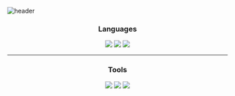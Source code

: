 ![header](https://capsule-render.vercel.app/api?type=waving&color=c0e3f5&height=220&section=header&text=Hello%World&fontSize=75)

<h3 align="center"> Languages </h3>
<p align="center">
  <img src="https://img.shields.io/badge/Java-ED8B00?style=for-the-badge&logo=openjdk&logoColor=white">
  <img src="https://img.shields.io/badge/HTML5-E34F26?style=for-the-badge&logo=html5&logoColor=white">
  <img src="https://github.com/user-attachments/assets/a9da56c7-4831-4b81-a9ca-4a2efc9abfba">
</p>
<hr>
<h3 align="center"> Tools </h3>
<p align="center">
  <img src="https://github.com/user-attachments/assets/62ec07d2-eaa4-45e6-8d15-71cf154300c9">
  <img src="https://github.com/user-attachments/assets/dc3c7cc9-f12f-416a-a345-3e97a22f994c">
  <img src="https://github.com/user-attachments/assets/1dbc317f-76fd-48d1-be1f-04477d208aec">
</p>
